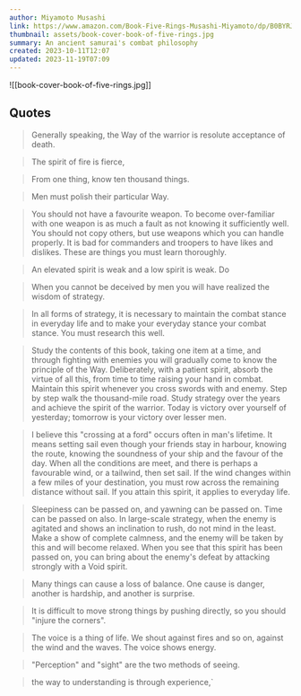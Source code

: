 ```yaml
---
author: Miyamoto Musashi
link: https://www.amazon.com/Book-Five-Rings-Musashi-Miyamoto/dp/B0BYRJNKWY/ref=sr_1_1
thumbnail: assets/book-cover-book-of-five-rings.jpg
summary: An ancient samurai's combat philosophy
created: 2023-10-11T12:07
updated: 2023-11-19T07:09
---
```

![[book-cover-book-of-five-rings.jpg]]
## Quotes
> Generally speaking, the Way of the warrior is resolute acceptance of death.

> The spirit of fire is fierce,

> From one thing, know ten thousand things.

> Men must polish their particular Way.

> You should not have a favourite weapon. To become over-familiar with one weapon is as much a fault as not knowing it sufficiently well. You should not copy others, but use weapons which you can handle properly. It is bad for commanders and troopers to have likes and dislikes. These are things you must learn thoroughly.

> An elevated spirit is weak and a low spirit is weak. Do

> When you cannot be deceived by men you will have realized the wisdom of strategy.

> In all forms of strategy, it is necessary to maintain the combat stance in everyday life and to make your everyday stance your combat stance. You must research this well.

> Study the contents of this book, taking one item at a time, and through fighting with enemies you will gradually come to know the principle of the Way. Deliberately, with a patient spirit, absorb the virtue of all this, from time to time raising your hand in combat. Maintain this spirit whenever you cross swords with and enemy. Step by step walk the thousand-mile road. Study strategy over the years and achieve the spirit of the warrior. Today is victory over yourself of yesterday; tomorrow is your victory over lesser men.

> I believe this "crossing at a ford" occurs often in man's lifetime. It means setting sail even though your friends stay in harbour, knowing the route, knowing the soundness of your ship and the favour of the day. When all the conditions are meet, and there is perhaps a favourable wind, or a tailwind, then set sail. If the wind changes within a few miles of your destination, you must row across the remaining distance without sail. If you attain this spirit, it applies to everyday life.

> Sleepiness can be passed on, and yawning can be passed on. Time can be passed on also. In large-scale strategy, when the enemy is agitated and shows an inclination to rush, do not mind in the least. Make a show of complete calmness, and the enemy will be taken by this and will become relaxed. When you see that this spirit has been passed on, you can bring about the enemy's defeat by attacking strongly with a Void spirit.

> Many things can cause a loss of balance. One cause is danger, another is hardship, and another is surprise.

> It is difficult to move strong things by pushing directly, so you should "injure the corners".

> The voice is a thing of life. We shout against fires and so on, against the wind and the waves. The voice shows energy.

> "Perception" and "sight" are the two methods of seeing.

> the way to understanding is through experience,`
